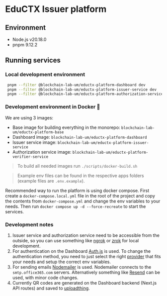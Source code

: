 # EduCTX Issuer platform

## Environment

- Node.js v20.18.0
- pnpm 9.12.2

## Running services

### Local development environment

```bash
 pnpm --filter @blockchain-lab-um/eductx-platform-dashboard dev
 pnpm --filter @blockchain-lab-um/eductx-platform-issuer-service dev
 pnpm --filter @blockchain-lab-um/eductx-platform-authorization-service dev
```

### Development environment in Docker 🐳

We are using 3 images:

- Base image for building everything in the monorepo: `blockchain-lab-um/eductx-platform-base`
- Dashboard image: `blockchain-lab-um/eductx-platform-dashboard`
- Issuer service image: `blockchain-lab-um/eductx-platform-issuer-service`
- Authorization service image: `blockchain-lab-um/eductx-platform-verifier-service`

> To build all needed images run `./scripts/docker-build.sh`

> Example env files can be found in the respective apps folders (example files are `.env.example`).

Recommended way to run the platform is using docker compose. First create a `docker-compose.local.yml` file in the root of the project and copy the contents from `docker-compose.yml` and change the env variables to your needs. Then run `docker compose up -d --force-recreate` to start the services.

### Development notes

1. Issuer service and authorization service need to be accessible from the outside, so you can use something like [ngrok](https://ngrok.com/) or [zrok](https://zrok.io/) for local development.
2. For authentication on the Dashboard [Auth.js](https://authjs.dev/) is used. To change the authentication method, you need to just select the right [provider](https://authjs.dev/getting-started/providers/microsoft-entra-id) that fits your needs and setup the correct env variables.
3. For sending emails [Nodemailer](https://nodemailer.com/) is used. Nodemailer connects to the `smtp.office365.com` servers. Alternatively something like [Resend](https://resend.com/) can be used, with minor code changes.
4. Currently QR codes are generated on the Dashboard backend (Next.js API routes) and saved to [uploadthing](https://uploadthing.com/).

